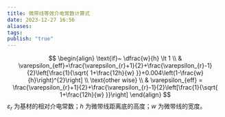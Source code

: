```yaml
---
title: 微带线等效介电常数计算式
date: 2023-12-27 16:56
aliases: 
tags: 
publish: "true"
---
```

$$
\begin{align}
\text{if}~ \dfrac{w}{h} \lt 1 \\
& \varepsilon_{eff}=\frac{\varepsilon_{r}+1}{2}+\frac{\varepsilon_{r}-1}{2}\left[\frac{1}{\sqrt{ 1+\frac{12h}{w} }}+0.004\left(1-\frac{w}{h}\right)^{2}\right] \\
\text{other wise} \\
& \varepsilon_{eff} = \frac{\varepsilon_{r}+1}{2}+\frac{\varepsilon_{r}-1}{2}\left[\frac{1}{\sqrt{ 1+\frac{12h}{w} }}\right] 
\end{align}
$$
$\varepsilon_{r}$ 为基材的相对介电常数；$h$ 为微带线距离底的高度；$w$ 为微带线的宽度。